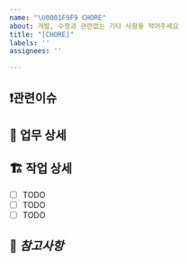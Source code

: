 ```yaml
---
name: "\U0001F9F9 CHORE"
about: 개발, 수정과 관련없는 기타 사항을 적어주세요
title: "[CHORE]"
labels: ''
assignees: ''

---
```


## ❗️관련이슈 


## 📝 업무 상세


## 🏗️ 작업 상세
 - [ ] TODO
 - [ ] TODO
 - [ ] TODO

## 👀 ***참고사항***
